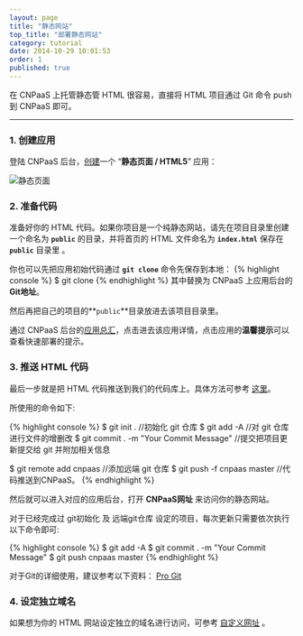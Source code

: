 ```yaml
---
layout: page
title: "静态网站"
top_title: "部署静态网站"
category: tutorial
date: 2014-10-29 10:01:53
order: 1
published: true
---
```


在 CNPaaS 上托管静态管 HTML 很容易，直接将 HTML 项目通过 Git 命令 push 到 CNPaaS 即可。

---

### 1. 创建应用

登陆 CNPaaS 后台，[创建]一个 “**静态页面 / HTML5**” 应用：

<img class="embeddable" src="{{site.url}}/images/static/static1.jpg" alt="静态页面" title="静态页面" />

### 2. 准备代码

准备好你的 HTML 代码。如果你项目是一个纯静态网站，请先在项目目录里创建一个命名为 **`public`** 的目录，并将首页的 HTML 文件命名为 **`index.html`** 保存在 **`public`** 目录里 。

你也可以先把应用初始代码通过 **`git clone`** 命令先保存到本地：
{% highlight console %}
$ git clone <git-repo addr>
{% endhighlight %}
其中<git-repo addr>替换为 CNPaaS 上应用后台的 **Git地址**。

然后再把自己的项目的**`public`**目录放进去该项目目录里。

通过 CNPaaS 后台的[应用总汇]，点击进去该应用详情，点击应用的**温馨提示**可以查看快速部署的提示。


### 3. 推送 HTML 代码

最后一步就是把 HTML 代码推送到我们的代码库上。具体方法可参考 [这里]({{site.url}}/usage/php.html)。

所使用的命令如下:

{% highlight console %}
$ git init . //初始化 git 仓库
$ git add -A //对 git 仓库进行文件的增删改
$ git commit . -m "Your Commit Message" //提交把项目更新提交给 git 并附加相关信息

$ git remote add cnpaas <git-repo addr> //添加远端 git 仓库
$ git push -f cnpaas master //代码推送到CNPaaS。
{% endhighlight %}

然后就可以进入对应的应用后台，打开 **CNPaaS网址** 来访问你的静态网站。

对于已经完成过 git初始化 及 远端git仓库 设定的项目，每次更新只需要依次执行以下命令即可:

{% highlight console %}
$ git add -A
$ git commit . -m "Your Commit Message"
$ git push cnpaas master
{% endhighlight %}

对于Git的详细使用，建议参考以下资料：
[Pro Git](http://git-scm.com/book/zh/)

### 4. 设定独立域名

如果想为你的 HTML 网站设定独立的域名进行访问，可参考 [自定义网址]({{site.url}}/usage/custom-domains.html) 。

[创建]:http://dashboard.cnpaas.io/a
[应用总汇]:http://dashboard.cnpaas.io/a
